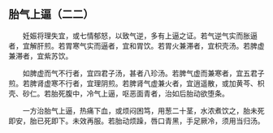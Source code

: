 ## 胎气上逼（二二）


&emsp;&emsp;妊娠将理失宜，或七情郁怒，以致气逆，多有上逼之证。若气逆气实而胀逼者，宜解肝煎。若胃寒气实而逼者，宜和胃饮。若胃火兼滞者，宜枳壳汤。若脾虚兼滞者，宜紫苏饮。

&emsp;&emsp;如脾虚而气不行者，宜四君子汤，甚者八珍汤。若脾气虚而兼寒者，宜五君子煎。若脾肾虚寒不行者，宜理阴煎。若脾肾气虚兼火者，宜逍遥散，或加黄芩、枳壳、砂仁。若胎死腹中，冷气上逼，呕恶面青者，治如后胎动欲堕条。

&emsp;&emsp;一方治胎气上逼，热痛下血，或烦闷困笃，用葱二十茎，水浓煮饮之，胎未死即安，胎已死即下。未效再服。若胎动烦躁，唇口青黑，手足厥冷，须用当归汤。

